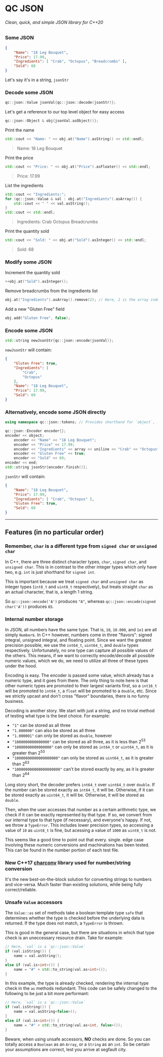 # QC JSON
###### Clean, quick, and simple JSON library for C++20

### Some JSON

```json
{
    "Name": "18 Leg Bouquet",
    "Price": 17.99,
    "Ingredients": [ "Crab", "Octopus", "Breadcrumbs" ],
    "Sold": 68
}
```

Let's say it's in a string, `jsonStr`

### Decode some JSON

```c++
qc::json::Value jsonVal{qc::json::decode(jsonStr)};
```

Let's get a reference to our top level object for easy access

```c++
qc::json::Object & obj{jsonVal.asObject()};
```

Print the name

```c++
std::cout << "Name: " << obj.at("Name").asString() << std::endl;
```

> Name: 18 Leg Bouquet

Print the price

```c++
std::cout << "Price: " << obj.at("Price").asFloater() << std::endl;
```

> Price: 17.99

List the ingredients

```c++
std::cout << "Ingredients:";
for (qc::json::Value & val : obj.at("Ingredients").asArray()) {
    std::cout << " " << val.asString();
}
std::cout << std::endl;
```

> Ingredients: Crab Octopus Breadcrumbs

Print the quantity sold

```c++
std::cout << "Sold: " << obj.at("Sold").asInteger() << std::endl;
```

> Sold: 68

### Modify some JSON

Increment the quantity sold

```c++
++obj.at("Sold").asInteger();
```

Remove breadcrumbs from the ingredients list

```c++
obj.at("Ingredients").asArray().remove(2); // Here, 2 is the array index
```

Add a new "Gluten Free" field

```c++
obj.add("Gluten Free", false);
```

### Encode some JSON

```c++
std::string newJsonStr{qc::json::encode(jsonVal)};
```

`newJsonStr` will contain:

```json
{
    "Gluten Free": true,
    "Ingredients": [
        "Crab",
        "Octopus"
    ],
    "Name": "18 Leg Bouquet",
    "Price": 17.99,
    "Sold": 69
}
```

### Alternatively, encode some JSON directly

```c++
using namespace qc::json::tokens; // Provides shorthand for `object`, `array`, `end`, and density control

qc::json::Encoder encoder{};
encoder << object;
    encoder << "Name" << "18 Leg Bouquet";
    encoder << "Price" << 17.99;
    encoder << "Ingredients" << array << uniline << "Crab" << "Octopus" << end;
    encoder << "Gluten Free" << true;
    encoder << "Sold" << 69;
encoder << end;
std::string jsonStr{encoder.finish()};
```

`jsonStr` will contain:

```json
{
    "Name": "18 Leg Bouquet",
    "Price": 17.99,
    "Ingredients": [ "Crab", "Octopus" ],
    "Gluten Free": true,
    "Sold": 69
}
```

---

## Features (in no particular order)

### Remember, `char` is a different type from `signed char` or `unsigned char`

In C++, there are three distinct character types, `char`, `signed char`, and `unsigned char`. This is in contrast to the other integer types which only have two, e.g. `int` is just shorthand for `signed int`.

This is important because we treat `signed char` and `unsigned char` as integer types (`int8_t` and `uint8_t` respectively), but treats straight `char` as an actual character, that is, a length 1 string.

So `qc::json::encode('A')` produces `"A"`, whereas `qc::json::encode(signed char('A'))` produces `65`.

### Internal number storage

In JSON, all numbers have the same type. That is, `10`, `10.000`, and `1e1` are all simply `Number`s. In C++ however, numbers come in three "flavors": signed integral, unsigned integral, and floating point. Since we want the greatest precision possible, we use the `int64_t`, `uint64_t`, and `double` types respectively. Unfortunately, no one type can capture all possible values of the others. This means, if we want to correctly encode/decode all possible numeric values, which we do, we need to utilize all three of these types under the hood.

Encoding is easy. The encoder is passed some value, which already has a numeric type, and it goes from there. The only thing to note here is that other numeric types are promoted to their largest variants first, so a `int16_t` will be promoted to `int64_t`, a `float` will be promoted to a `double`, etc. Since we strictly upcast and don't cross "flavor" boundaries, there is no funny business.

Decoding is another story. We start with just a string, and no trivial method of testing what type is the best choice. For example:

- `"1"` can be stored as all three
- `"1.000000"` can also be stored as all three
- `"1.000001"` can only be stored as `double`, however
- `"1000000000000000"` can be stored as all three, as it is less than 2<sup>53</sup>
- `"10000000000000000"` can only be stored as `int64_t` or `uint64_t`, as it is greater than 2<sup>53</sup>
- `"10000000000000000000"` can only be stored as `uint64_t`, as it is greater than 2<sup>63</sup>
- `"100000000000000000000"` can't be stored exactly by any, as it is greater than 2<sup>64</sup>

Long story short, the decoder prefers `int64_t` over `uint64_t` over `double`. If the number can be stored exactly as `int64_t`, it will be. Otherwise, if it can be stored exactly as `uint64_t`, it will be. Otherwise, it will be stored as `double`.

Then, when the user accesses that number as a certain arithmetic type, we check if it can be exactly represented by that type. If so, we convert from our internal type to that type (if necessary), and everyone's happy. If not, we throw a `TypeError`. This includes lower precision types, so accessing a value of `10` as `uint8_t` is fine, but acessing a value of `1000` as `uint8_t` is not.

This seems like a good time to point out that every. single. edge case involving these numeric conversions and machinations has been tested. This can be found in the number portion of each test file.

### New C++17 [charconv](https://abseil.io/about/design/charconv) library used for number/string conversion

It's the new best-on-the-block solution for converting strings to numbers and vice-versa. Much faster than existing solutions, while being fully correct/reliable.

### Unsafe `Value` accessors

The `Value::as` set of methods take a boolean template type `safe` that determines whether the type is checked before the underlying data is returned. If the type does not match, a `TypeError` is thrown.

This is good in the general case, but there are situations in which that type check is an uneccessary resource drain. Take for example:

```c++
// Here, `val` is a `qc::json::Value`
if (val.isString()) {
    name = val.asString();
}
else if (val.is<int>()) {
    name = "#" + std::to_string(val.as<int>());
}
```

In this example, the type is already checked, rendering the internal type check in the `as` methods redundant. This code can be safely changed to the following to be just a bit more performant:

```c++
// Here, `val` is a `qc::json::Value`
if (val.isString()) {
    name = val.asString<false>();
}
else if (val.is<int>()) {
    name = "#" + std::to_string(val.as<int, false>());
}
```

Beware, when using unsafe accessors, **NO** checks are done. So you can totally access a `Boolean` as an `Array`, or a `String` as an `int`. So be certain your assumptions are correct, lest you arrive at segfault city.
